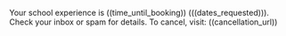 Your school experience is ((time_until_booking)) (((dates_requested))). Check your inbox or spam for details. To cancel, visit: ((cancellation_url))